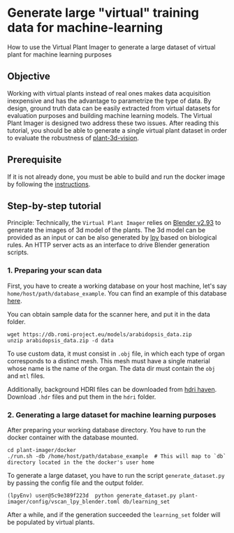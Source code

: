 # Generate large "virtual" training data for machine-learning

How to use the Virtual Plant Imager to generate a large dataset of virtual plant for machine learning purposes


## Objective
Working with virtual plants instead of real ones makes data acquisition inexpensive and has the advantage to parametrize the type of data.
By design, ground truth data can be easily extracted from virtual datasets for evaluation purposes and building machine learning models.
The Virtual Plant Imager is designed two address these two issues.
After reading this tutorial, you should be able to generate a single virtual plant dataset in order to evaluate the robustness of [plant-3d-vision](https://github.com/romi/plant-3d-vision).

## Prerequisite

If it is not already done, you must be able to build and run the docker image by following the [instructions](../docker/virtualplantimager_docker.md).

## Step-by-step tutorial
Principle: Technically, the `Virtual Plant Imager` relies on [Blender v2.93](https://www.blender.org/) to generate the images of 3d model of the plants.
The 3d model can be provided as an input or can be also generated by [lpy](https://lpy.readthedocs.io/en/latest/) based on biological rules.
An HTTP server acts as an interface to drive Blender generation scripts.

### 1. Preparing your scan data

First, you have to create a working database on your host machine, let's say `home/host/path/database_example`.
You can find an example of this database [here](https://github.com/romi/plant-imager/tree/master/database_example).

You can obtain sample data for the scanner here, and put it in the data folder.

```shell
wget https://db.romi-project.eu/models/arabidopsis_data.zip
unzip arabidopsis_data.zip -d data
```

To use custom data, it must consist in `.obj` file, in which each type of organ corresponds to a distinct mesh.
This mesh must have a single material whose name is the name of the organ.
The data dir must contain the `obj` and `mtl` files.

Additionally, background HDRI files can be downloaded from [hdri haven](https://hdrihaven.com/).
Download `.hdr` files and put them in the `hdri` folder.

### 2. Generating a large dataset for machine learning purposes

After preparing your working database directory. You have to run the docker container with the database mounted.

```shell
cd plant-imager/docker
./run.sh -db /home/host/path/database_example  # This will map to `db` directory located in the the docker's user home
```

To generate a large dataset, you have to run the script `generate_dataset.py` by passing the config file and the output folder.

```shell
(lpyEnv) user@5c9e389f223d  python generate_dataset.py plant-imager/config/vscan_lpy_blender.toml db/learning_set
```

After a while, and if the generation succeeded the `learning_set` folder will be populated by virtual plants.